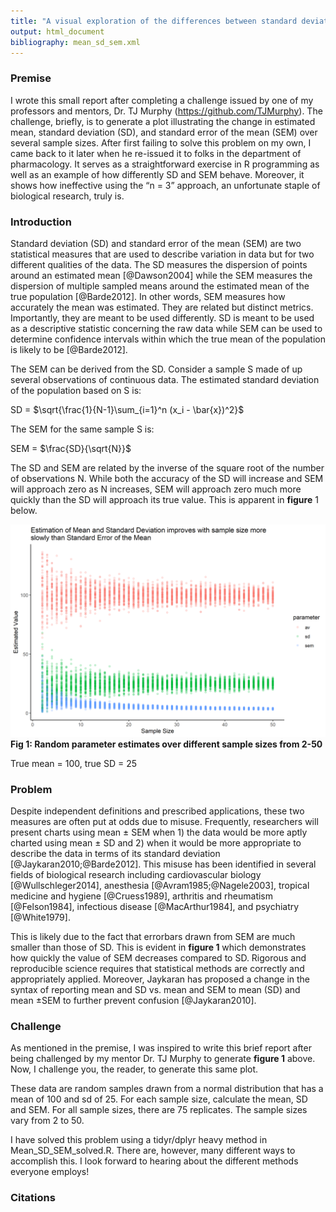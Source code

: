 ```yaml
---
title: "A visual exploration of the differences between standard deviation and standard error of the mean as they relate to sample size"
output: html_document
bibliography: mean_sd_sem.xml
---
```


### Premise
I wrote this small report after completing a challenge issued by one of my professors and mentors, Dr. TJ Murphy (https://github.com/TJMurphy). The challenge, briefly, is to generate a plot illustrating the change in estimated mean, standard deviation (SD), and standard error of the mean (SEM) over several sample sizes. After first failing to solve this problem on my own, I came back to it later when he re-issued it to folks in the department of pharmacology. It serves as a straightforward exercise in R programming as well as an example of how differently SD and SEM behave. Moreover, it shows how ineffective using the “n = 3” approach, an unfortunate staple of biological research, truly is.

### Introduction
Standard deviation (SD) and standard error of the mean (SEM) are two statistical measures that are used to describe variation in data but for two different qualities of the data. The SD measures the dispersion of points around an estimated mean [@Dawson2004] while the SEM measures the dispersion of multiple sampled means around the estimated mean of the true population [@Barde2012]. In other words, SEM measures how accurately the mean was estimated. They are related but distinct metrics. Importantly, they are meant to be used differently. SD is meant to be used as a descriptive statistic concerning the raw data while SEM can be used to determine confidence intervals within which the true mean of the population is likely to be [@Barde2012].

The SEM can be derived from the SD. Consider a sample S made of up several observations of continuous data. The estimated standard deviation of the population based on S is:

SD = $\sqrt{\frac{1}{N-1}\sum_{i=1}^n (x_i - \bar{x})^2}$

The SEM for the same sample S is:

SEM = $\frac{SD}{\sqrt{N}}$

The SD and SEM are related by the inverse of the square root of the number of observations N. While both the accuracy of the SD will increase and SEM will approach zero as N increases, SEM will approach zero much more quickly than the SD will approach its true value. This is apparent in **figure** 1 below.

![.](Mean_sd_sem.png)
**Fig 1: Random parameter estimates over different sample sizes from 2-50**

True mean = 100, true SD = 25

### Problem

Despite independent definitions and prescribed applications, these two measures are often put at odds due to misuse. Frequently, researchers will present charts using mean ± SEM when 1) the data would be more aptly charted using mean ± SD and 2) when it would be more appropriate to describe the data in terms of its standard deviation [@Jaykaran2010;@Barde2012]. This misuse has been identified in several fields of biological research including cardiovascular biology [@Wullschleger2014], anesthesia [@Avram1985;@Nagele2003], tropical medicine and hygiene [@Cruess1989], arthritis and rheumatism [@Felson1984], infectious disease [@MacArthur1984], and psychiatry [@White1979].

This is likely due to the fact that errorbars drawn from SEM are much smaller than those of SD. This is evident in **figure 1** which demonstrates how quickly the value of SEM decreases compared to SD. Rigorous and reproducible science requires that statistical methods are correctly and appropriately applied. Moreover, Jaykaran has proposed a change in the syntax of reporting mean and SD vs. mean and SEM to mean (SD) and mean $\pm$SEM to further prevent confusion [@Jaykaran2010]. 

### Challenge

As mentioned in the premise, I was inspired to write this brief report after being challenged by my mentor Dr. TJ Murphy to generate **figure 1** above. Now, I challenge you, the reader, to generate this same plot. 

These data are random samples drawn from a normal distribution that has a mean of 100 and sd of 25. For each sample size, calculate the mean, SD and SEM. For all sample sizes, there are 75 replicates. The sample sizes vary from 2 to 50.

I have solved this problem using a tidyr/dplyr heavy method in Mean_SD_SEM_solved.R. There are, however, many different ways to accomplish this. I look forward to hearing about the different methods everyone employs!

### Citations

